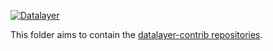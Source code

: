 [![Datalayer](http://datalayer.io/img/logo-datalayer-horizontal.png)](http://datalayer.io)

This folder aims to contain the [datalayer-contrib repositories](https://github.com/datalayer-contrib).
